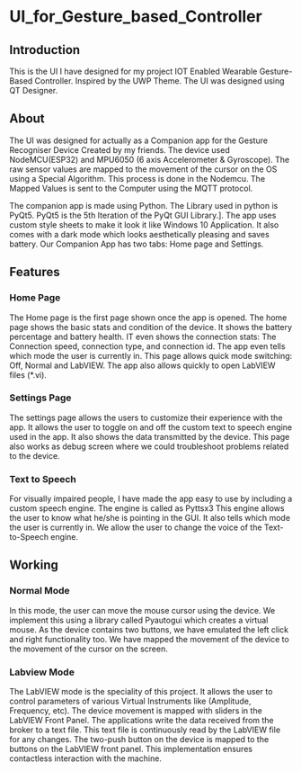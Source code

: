 # UI_for_Gesture_based_Controller

## Introduction ##
This is the UI I have designed for my project IOT Enabled Wearable Gesture-Based Controller. Inspired by the UWP Theme. The UI was designed using QT Designer.

## About ##
The UI was designed for actually as a Companion app for the Gesture Recogniser Device Created by my friends. The device used NodeMCU(ESP32) and MPU6050 (6 axis Accelerometer & Gyroscope). The raw sensor values are mapped to the movement of the cursor on the OS using a Special Algorithm. This process is done in the Nodemcu. The Mapped Values is sent to the  Computer using the MQTT protocol.

The companion app is made using Python. The Library used in python is PyQt5. PyQt5 is the 5th Iteration of the PyQt GUI Library.]. The app uses custom style sheets to make it look it like Windows 10 Application. It also comes with a dark mode which looks aesthetically pleasing and saves battery. Our Companion App has two tabs: Home page and Settings.

## Features ##
### Home Page ###
The Home page is the first page shown once the app is opened. The home page shows the basic stats and condition of the device. It shows the battery percentage and battery health. IT even shows the connection stats: The Connection speed, connection type, and connection id. The app even tells which mode the user is currently in. This page allows quick mode switching: Off, Normal and LabVIEW. The app also allows quickly to open LabVIEW files (*.vi).

### Settings Page ###
The settings page allows the users to customize their experience with the app. It allows the user to toggle on and off the custom text to speech engine used in the app. It also shows the data transmitted by the device. This page also works as debug screen where we could troubleshoot problems related to the device.

### Text to Speech ###
For visually impaired people, I have made the app easy to use by including a custom speech engine. The engine is called as Pyttsx3 This engine allows the user to know what he/she is pointing in the GUI. It also tells which mode the user is currently in. We allow the user to change the voice of the Text-to-Speech engine.


## Working ##

### Normal Mode ###
In this mode, the user can move the mouse cursor using the device. We implement this using a library called Pyautogui which creates a virtual mouse. As the device contains two buttons, we have emulated the left click and right functionality too. We have mapped the movement of the device to the movement of the cursor on the screen.

### Labview Mode ###
The LabVIEW mode is the speciality of this project. It allows the user to control parameters of various Virtual Instruments like (Amplitude, Frequency, etc). The device movement is mapped with sliders in the LabVIEW Front Panel. The applications write the data received from the broker to a text file. This text file is continuously read by the LabVIEW file for any changes. The two-push button on the device is mapped to the buttons on the LabVIEW front panel. This implementation ensures contactless interaction with the machine.
